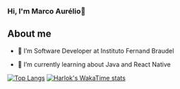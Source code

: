 ### Hi, I'm Marco Aurélio👋

## About me

- 🔭 I’m Software Developer at Instituto Fernand Braudel
  
- 🌱 I’m currently learning about Java and React Native


[![Top Langs](https://github-readme-stats.vercel.app/api/top-langs/?username=MarcoAurelioMeneses&layout=donut-vertical)](https://github.com/MarcoAurelioMeneses/github-readme-stats)
[![Harlok's WakaTime stats](https://github-readme-stats.vercel.app/api/wakatime?username=MarcoAurelioMeneses)](https://github.com/MarcoAurelioMeneses/github-readme-stats)

